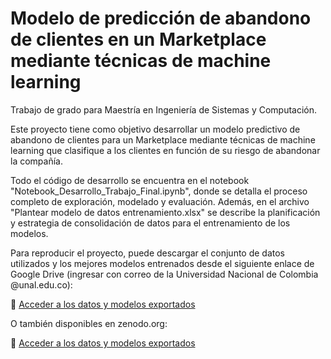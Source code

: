 # Modelo de predicción de abandono de clientes en un Marketplace mediante técnicas de machine learning
Trabajo de grado para Maestría en Ingeniería de Sistemas y Computación.

Este proyecto tiene como objetivo desarrollar un modelo predictivo de abandono de clientes para un Marketplace mediante técnicas de machine learning que clasifique a los clientes en función de su riesgo de abandonar la compañía.

Todo el código de desarrollo se encuentra en el notebook "Notebook_Desarrollo_Trabajo_Final.ipynb", donde se detalla el proceso completo de exploración, modelado y evaluación. Además, en el archivo "Plantear modelo de datos entrenamiento.xlsx" se describe la planificación y estrategia de consolidación de datos para el entrenamiento de los modelos.

Para reproducir el proyecto, puede descargar el conjunto de datos utilizados y los mejores modelos entrenados desde el siguiente enlace de Google Drive (ingresar con correo de la Universidad Nacional de Colombia @unal.edu.co):

📁 [Acceder a los datos y modelos exportados](https://drive.google.com/drive/folders/1OK_9HTEb5S6iVZKLcb2tuzkZQcZFNnLA?usp=sharing)

O también disponibles en zenodo.org:

📁 [Acceder a los datos y modelos exportados](https://zenodo.org/records/15628098?token=eyJhbGciOiJIUzUxMiJ9.eyJpZCI6Ijk1Njk5NDE2LThmMDItNDU4MS04OTcxLTBiYjhjODRiNTc1NCIsImRhdGEiOnt9LCJyYW5kb20iOiIzOWFkMWViNThhMmI5ODUyZWU5NjY3ZjE0NjEwZjZkNSJ9.fFFVHYbAA_oUFrKcOMaDiEq9qjNDZ212PV6rx7HrSE-w6lpQ5dx9YE1kpl1e9xycPqndjzooEzJ13s8Gq-NSFg)
